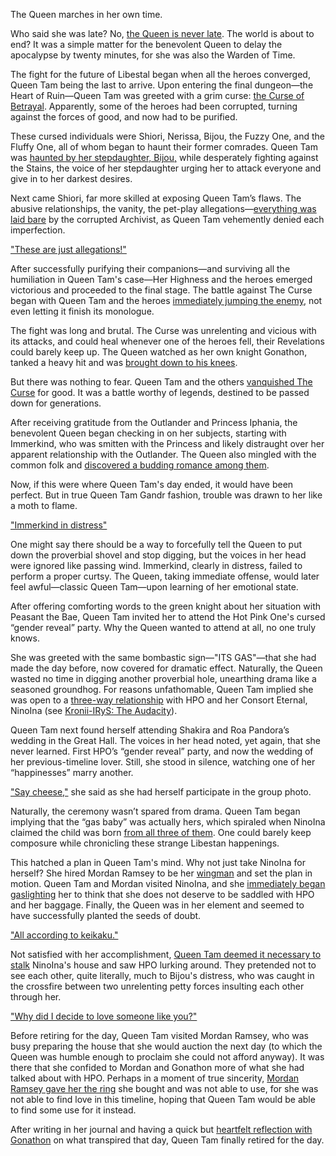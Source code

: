 The Queen marches in her own time.

Who said she was late? No, [the Queen is never late](https://youtu.be/CUh9eciJil4?t=137). The world is about to end? It was a simple matter for the benevolent Queen to delay the apocalypse by twenty minutes, for she was also the Warden of Time.

The fight for the future of Libestal began when all the heroes converged, Queen Tam being the last to arrive. Upon entering the final dungeon—the Heart of Ruin—Queen Tam was greeted with a grim curse: [the Curse of Betrayal](https://youtu.be/CUh9eciJil4?t=452). Apparently, some of the heroes had been corrupted, turning against the forces of good, and now had to be purified.

These cursed individuals were Shiori, Nerissa, Bijou, the Fuzzy One, and the Fluffy One, all of whom began to haunt their former comrades. Queen Tam was [haunted by her stepdaughter, Bijou,](https://youtu.be/CUh9eciJil4?t=646) while desperately fighting against the Stains, the voice of her stepdaughter urging her to attack everyone and give in to her darkest desires.

Next came Shiori, far more skilled at exposing Queen Tam’s flaws. The abusive relationships, the vanity, the pet-play allegations—[everything was laid bare](https://youtu.be/CUh9eciJil4?t=750) by the corrupted Archivist, as Queen Tam vehemently denied each imperfection.

["These are just allegations!"](#embed:https://youtu.be/CUh9eciJil4?t=750)

After successfully purifying their companions—and surviving all the humiliation in Queen Tam's case—Her Highness and the heroes emerged victorious and proceeded to the final stage. The battle against The Curse began with Queen Tam and the heroes [immediately jumping the enemy](https://youtu.be/CUh9eciJil4?t=990), not even letting it finish its monologue.

The fight was long and brutal. The Curse was unrelenting and vicious with its attacks, and could heal whenever one of the heroes fell, their Revelations could barely keep up. The Queen watched as her own knight Gonathon, tanked a heavy hit and was [brought down to his knees](https://youtu.be/CUh9eciJil4?t=1244).

But there was nothing to fear. Queen Tam and the others [vanquished The Curse](https://youtu.be/CUh9eciJil4?t=1269) for good. It was a battle worthy of legends, destined to be passed down for generations.

After receiving gratitude from the Outlander and Princess Iphania, the benevolent Queen began checking in on her subjects, starting with Immerkind, who was smitten with the Princess and likely distraught over her apparent relationship with the Outlander. The Queen also mingled with the common folk and [discovered a budding romance among them](https://youtu.be/CUh9eciJil4?t=1787).

Now, if this were where Queen Tam's day ended, it would have been perfect. But in true Queen Tam Gandr fashion, trouble was drawn to her like a moth to flame.

["Immerkind in distress"](#embed:https://youtu.be/CUh9eciJil4?t=2291)

One might say there should be a way to forcefully tell the Queen to put down the proverbial shovel and stop digging, but the voices in her head were ignored like passing wind. Immerkind, clearly in distress, failed to perform a proper curtsy. The Queen, taking immediate offense, would later feel awful—classic Queen Tam—upon learning of her emotional state.

After offering comforting words to the green knight about her situation with Peasant the Bae, Queen Tam invited her to attend the Hot Pink One's cursed “gender reveal” party. Why the Queen wanted to attend at all, no one truly knows.

She was greeted with the same bombastic sign—"ITS GAS"—that she had made the day before, now covered for dramatic effect. Naturally, the Queen wasted no time in digging another proverbial hole, unearthing drama like a seasoned groundhog. For reasons unfathomable, Queen Tam implied she was open to a [three-way relationship](https://youtu.be/CUh9eciJil4?t=2732) with HPO and her Consort Eternal, NinoIna (see [Kronii-IRyS: The Audacity](#edge:irys-kronii)).

Queen Tam next found herself attending Shakira and Roa Pandora’s wedding in the Great Hall. The voices in her head noted, yet again, that she never learned. First HPO’s “gender reveal” party, and now the wedding of her previous-timeline lover. Still, she stood in silence, watching one of her “happinesses” marry another.

["Say cheese,"](https://youtu.be/CUh9eciJil4?t=5155) she said as she had herself participate in the group photo.

Naturally, the ceremony wasn’t spared from drama. Queen Tam began implying that the “gas baby” was actually hers, which spiraled when NinoIna claimed the child was born [from all three of them](https://youtu.be/CUh9eciJil4?t=5204). One could barely keep composure while chronicling these strange Libestan happenings.

This hatched a plan in Queen Tam's mind. Why not just take NinoIna for herself? She hired Mordan Ramsey to be her [wingman](https://youtu.be/CUh9eciJil4?t=5950) and set the plan in motion. Queen Tam and Mordan visited NinoIna, and she [immediately began gaslighting](https://youtu.be/CUh9eciJil4?t=6034) her to think that she does not deserve to be saddled with HPO and her baggage. Finally, the Queen was in her element and seemed to have successfully planted the seeds of doubt.

["All according to keikaku."](#embed:https://youtu.be/CUh9eciJil4?t=6588)

Not satisfied with her accomplishment, [Queen Tam deemed it necessary to stalk](https://youtu.be/CUh9eciJil4?t=6916) NinoIna's house and saw HPO lurking around. They pretended not to see each other, quite literally, much to Bijou's distress, who was caught in the crossfire between two unrelenting petty forces insulting each other through her.

["Why did I decide to love someone like you?"](#embed:https://youtu.be/CUh9eciJil4?t=7701)

Before retiring for the day, Queen Tam visited Mordan Ramsey, who was busy preparing the house that she would auction the next day (to which the Queen was humble enough to proclaim she could not afford anyway). It was there that she confided to Mordan and Gonathon more of what she had talked about with HPO. Perhaps in a moment of true sincerity, [Mordan Ramsey gave her the ring](https://youtu.be/CUh9eciJil4?t=8737) she bought and was not able to use, for she was not able to find love in this timeline, hoping that Queen Tam would be able to find some use for it instead.

After writing in her journal and having a quick but [heartfelt reflection with Gonathon](https://youtu.be/CUh9eciJil4?t=9187) on what transpired that day, Queen Tam finally retired for the day.
